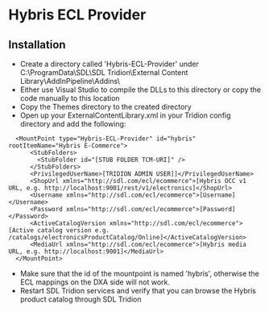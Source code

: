   Hybris ECL Provider
=======================

## Installation

* Create a directory called 'Hybris-ECL-Provider' under C:\ProgramData\SDL\SDL Tridion\External Content Library\AddInPipeline\Addins\
* Either use Visual Studio to compile the DLLs to this directory or copy the code manually to this location
* Copy the Themes directory to the created directory
* Open up your ExternalContentLibrary.xml in your Tridion config directory and add the following:

```
  <MountPoint type="Hybris-ECL-Provider" id="hybris" rootItemName="Hybris E-Commerce">
      <StubFolders>
        <StubFolder id="[STUB FOLDER TCM-URI]" />
      </StubFolders>
      <PrivilegedUserName>[TRIDION ADMIN USER]]</PrivilegedUserName>
      <ShopUrl xmlns="http://sdl.com/ecl/ecommerce">[Hybris OCC v1 URL, e.g. http://localhost:9001/rest/v1/electronics]</ShopUrl>
	  <Username xmlns="http://sdl.com/ecl/ecommerce">[Username]</Username>
	  <Password xmlns="http://sdl.com/ecl/ecommerce">[Password]</Password>
	  <ActiveCatalogVersion xmlns="http://sdl.com/ecl/ecommerce">[Active catalog version e.g. /catalogs/electronicsProductCatalog/Online]</ActiveCatalogVersion>
	  <MediaUrl xmlns="http://sdl.com/ecl/ecommerce">[Hybris media URL, e.g. http://localhost:9001]</MediaUrl>
  </MountPoint>
``` 

* Make sure that the id of the mountpoint is named 'hybris', otherwise the ECL mappings on the DXA side will not work.
* Restart SDL Tridion services and verify that you can browse the Hybris product catalog through SDL Tridion

  
